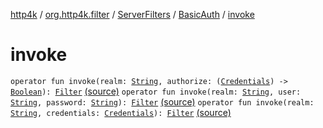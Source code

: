 [http4k](../../../index.md) / [org.http4k.filter](../../index.md) / [ServerFilters](../index.md) / [BasicAuth](index.md) / [invoke](./invoke.md)

# invoke

`operator fun invoke(realm: `[`String`](https://kotlinlang.org/api/latest/jvm/stdlib/kotlin/-string/index.html)`, authorize: (`[`Credentials`](../../../org.http4k.core/-credentials/index.md)`) -> `[`Boolean`](https://kotlinlang.org/api/latest/jvm/stdlib/kotlin/-boolean/index.html)`): `[`Filter`](../../../org.http4k.core/-filter/index.md) [(source)](https://github.com/http4k/http4k/blob/master/http4k-core/src/main/kotlin/org/http4k/filter/ServerFilters.kt#L87)
`operator fun invoke(realm: `[`String`](https://kotlinlang.org/api/latest/jvm/stdlib/kotlin/-string/index.html)`, user: `[`String`](https://kotlinlang.org/api/latest/jvm/stdlib/kotlin/-string/index.html)`, password: `[`String`](https://kotlinlang.org/api/latest/jvm/stdlib/kotlin/-string/index.html)`): `[`Filter`](../../../org.http4k.core/-filter/index.md) [(source)](https://github.com/http4k/http4k/blob/master/http4k-core/src/main/kotlin/org/http4k/filter/ServerFilters.kt#L97)
`operator fun invoke(realm: `[`String`](https://kotlinlang.org/api/latest/jvm/stdlib/kotlin/-string/index.html)`, credentials: `[`Credentials`](../../../org.http4k.core/-credentials/index.md)`): `[`Filter`](../../../org.http4k.core/-filter/index.md) [(source)](https://github.com/http4k/http4k/blob/master/http4k-core/src/main/kotlin/org/http4k/filter/ServerFilters.kt#L98)